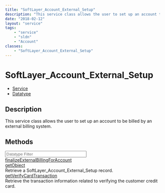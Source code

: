```yaml
---
title: "SoftLayer_Account_External_Setup"
description: "This service class allows the user to set up an account to be billed by an external billing system."
date: "2018-02-12"
layout: "service"
tags:
    - "service"
    - "sldn"
    - "Account"
classes:
    - "SoftLayer_Account_External_Setup"
---
```

# SoftLayer_Account_External_Setup
<div id='service-datatype'>
    <ul id='sldn-reference-tabs'>
    <li id='service'> <a href='/reference/services/SoftLayer_Account_External_Setup' >Service</a></li>    <li id='datatype'> <a href='/reference/datatypes/SoftLayer_Account_External_Setup' >Datatype</a></li>
    </ul>
</div>

## Description
This service class allows the user to set up an account to be billed by an external billing system. 
        
        
<div id="properties" class="content">
    <h2>Methods</h2>
    <div class="view-filters">
        <div class="clearfix">
            <div class="search-input-box">
                <input placeholder="Datatype Filter" onkeyup="titleSearch(inputId='edit-combine', divId='method-div', elementClass='method-row')" 
                    type="text" id="edit-combine" value="" size="30" maxlength="128" class="form-text">
            </div>
        </div>
    </div>
    <div id="method-div">
            <div class="method-row">
                        <span class='view-field-title'><a href='/reference/services/SoftLayer_Account_External_Setup/finalizeExternalBillingForAccount'> finalizeExternalBillingForAccount</a> </span>
            <div class='views-field-body'></div>
        </div>
            <div class="method-row">
                        <span class='view-field-title'><a href='/reference/services/SoftLayer_Account_External_Setup/getObject'> getObject</a> </span>
            <div class='views-field-body'>Retrieve a SoftLayer_Account_External_Setup record.</div>
        </div>
            <div class="method-row">
                        <span class='view-field-title'><a href='/reference/services/SoftLayer_Account_External_Setup/getVerifyCardTransaction'> getVerifyCardTransaction</a> </span>
            <div class='views-field-body'>Retrieve the transaction information related to verifying the customer credit card.</div>
        </div>
        </div>
</div>


